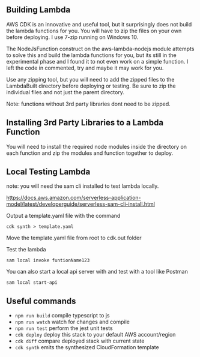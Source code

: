 

## Building Lambda

AWS CDK is an innovative and useful tool, but it surprisingly does not build the lambda functions for you. You will have to zip the files on your own before deploying. I use 7-zip running on Windows 10.

The NodeJsFunction construct on the aws-lambda-nodejs module attempts to solve this and build the lambda functions for you, but its still in the experimental phase and I found it to not even work on a simple function. I left the code in commented, try and maybe it may work for you.

Use any zipping tool, but you will need to add the zipped files to the LambdaBuilt directory before deploying or testing. Be sure to zip the individual files and not just the parent directory.

Note: functions without 3rd party libraries dont need to be zipped.

## Installing 3rd Party Libraries to a Lambda Function

You will need to install the required node modules inside the directory on each function and zip the modules and function together to deploy.

## Local Testing Lambda

note: you will need the sam cli installed to test lambda locally.

https://docs.aws.amazon.com/serverless-application-model/latest/developerguide/serverless-sam-cli-install.html

Output a template.yaml file with the command

`cdk synth > template.yaml`

Move the template.yaml file from root to cdk.out folder

Test the lambda

`sam local invoke funtionName123`

You can also start a local api server with and test with a tool like Postman

`sam local start-api`


## Useful commands

- `npm run build` compile typescript to js
- `npm run watch` watch for changes and compile
- `npm run test` perform the jest unit tests
- `cdk deploy` deploy this stack to your default AWS account/region
- `cdk diff` compare deployed stack with current state
- `cdk synth` emits the synthesized CloudFormation template
